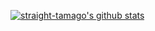 [![straight-tamago's github stats](https://github-readme-stats.vercel.app/api?username=straight-tamago)](https://github.com/straight-tamago/github-readme-stats)
